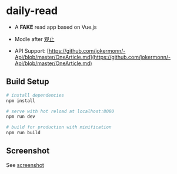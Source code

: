# daily-read

- A **FAKE** read app based on Vue.js

- Modle after [观止](https://www.wandoujia.com/apps/com.meiriyiwen.app)

- API Support: [https://github.com/jokermonn/-Api/blob/master/OneArticle.md](https://github.com/jokermonn/-Api/blob/master/OneArticle.md)

## Build Setup

``` bash
# install dependencies
npm install

# serve with hot reload at localhost:8080
npm run dev

# build for production with minification
npm run build
```

## Screenshot
See [screenshot](https://github.com/2w6f8c/daily-read/tree/master/screenshot)



